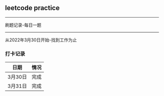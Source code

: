 ## leetcode practice
***
刷题记录-每日一题
***
从2022年3月30日开始-找到工作为止
### 打卡记录

|  日期   | 情况|
|  ----  | ----  |
| 3月30日  | 完成 |
| 3月31日  | 完成 |